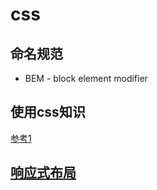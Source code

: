 # css 

## 命名规范 
* BEM - block element modifier

## 使用css知识 
[参考1](https://mp.weixin.qq.com/s/K0vV_JFEKVxxj93XIg2xrg)

## [响应式布局](https://mp.weixin.qq.com/s/drZXKy6m9ef84y7cI-__xg)